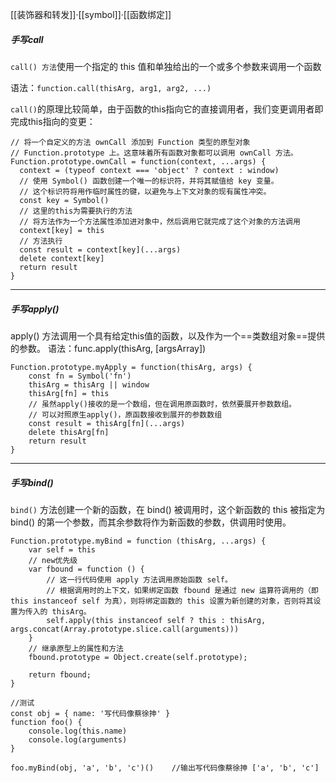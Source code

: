 [[装饰器和转发]]·[[symbol]]·[[函数绑定]]
##### 手写call
`call() 方法`使用一个指定的 this 值和单独给出的一个或多个参数来调用一个函数

语法：`function.call(thisArg, arg1, arg2, ...)`

`call()`的原理比较简单，由于函数的this指向它的直接调用者，我们变更调用者即完成this指向的变更：

```
// 将一个自定义的方法 ownCall 添加到 Function 类型的原型对象
// Function.prototype 上。这意味着所有函数对象都可以调用 ownCall 方法。
Function.prototype.ownCall = function(context, ...args) {
  context = (typeof context === 'object' ? context : window)
  // 使用 Symbol() 函数创建一个唯一的标识符，并将其赋值给 key 变量。
  // 这个标识符将用作临时属性的键，以避免与上下文对象的现有属性冲突。
  const key = Symbol()
  // 这里的this为需要执行的方法
  // 将方法作为一个方法属性添加进对象中，然后调用它就完成了这个对象的方法调用
  context[key] = this
  // 方法执行
  const result = context[key](...args)
  delete context[key]
  return result
}

```

---
##### 手写apply()

apply() 方法调用一个具有给定this值的函数，以及作为一个==类数组对象==提供的参数。
语法：func.apply(thisArg, [argsArray])

```
Function.prototype.myApply = function(thisArg, args) {
    const fn = Symbol('fn')        
    thisArg = thisArg || window    
    thisArg[fn] = this
    // 虽然apply()接收的是一个数组，但在调用原函数时，依然要展开参数数组。
    // 可以对照原生apply()，原函数接收到展开的参数数组
    const result = thisArg[fn](...args)  
    delete thisArg[fn]
    return result
}
```

---
##### 手写bind()

`bind()` 方法创建一个新的函数，在 bind() 被调用时，这个新函数的 this 被指定为 bind() 的第一个参数，而其余参数将作为新函数的参数，供调用时使用。

```
Function.prototype.myBind = function (thisArg, ...args) {
    var self = this
    // new优先级
    var fbound = function () {
	    // 这一行代码使用 apply 方法调用原始函数 self。
	    // 根据调用时的上下文，如果绑定函数 fbound 是通过 new 运算符调用的（即 this instanceof self 为真），则将绑定函数的 this 设置为新创建的对象，否则将其设置为传入的 thisArg。
        self.apply(this instanceof self ? this : thisArg, args.concat(Array.prototype.slice.call(arguments)))
    }
    // 继承原型上的属性和方法
    fbound.prototype = Object.create(self.prototype);

    return fbound;
}

//测试
const obj = { name: '写代码像蔡徐抻' }
function foo() {
    console.log(this.name)
    console.log(arguments)
}

foo.myBind(obj, 'a', 'b', 'c')()    //输出写代码像蔡徐抻 ['a', 'b', 'c']
```
